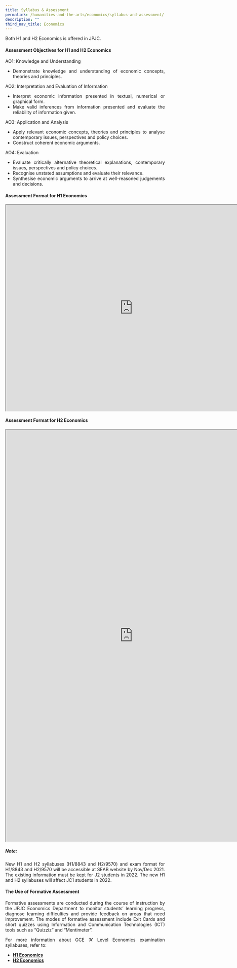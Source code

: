 ```yaml
---
title: Syllabus & Assessment
permalink: /humanities-and-the-arts/economics/syllabus-and-assessment/
description: ""
third_nav_title: Economics
---
```


<div align=justify>
<p>Both H1 and H2 Economics is offered in JPJC.</p>
<h4><strong>Assessment Objectives for H1 and H2 Economics</strong></h4>
<p>AO1: Knowledge and Understanding
	<ul>
		<li>Demonstrate knowledge and understanding of economic concepts, theories and principles.</li></ul></p>

<p>
AO2: Interpretation and Evaluation of Information
<ul>
	<li>Interpret economic information presented in textual, numerical or graphical form.</li>
	<li>Make valid inferences from information presented and evaluate the reliability of information given.</li></ul></p>

<p>
AO3: Application and Analysis
<ul>
	<li>Apply relevant economic concepts, theories and principles to analyse contemporary issues, perspectives and policy choices.</li>
	<li>Construct coherent economic arguments.</li></ul></p>

<p>
AO4: Evaluation
<ul>
	<li>Evaluate critically alternative theoretical explanations, contemporary issues, perspectives and policy choices.</li>
	<li>Recognise unstated assumptions and evaluate their relevance.</li>
	<li>Synthesise economic arguments to arrive at well-reasoned judgements and decisions.</li></ul></p>

<h4><strong>Assessment Format for H1 Economics</strong></h4>
<iframe src="https://docs.google.com/document/d/e/2PACX-1vRb7TOHsWRubuK9XzoBgtW7oD3a4ywT0Jn1qECWWxmfU0emcKrzYO_Ruw4O1yrz5jwvtmZA9Sl3zawh/pub?embedded=true" width=800px height=650px scrolling="no"></iframe>

<h4><strong>Assessment Format for H2 Economics</strong></h4>
<iframe src="https://docs.google.com/document/d/e/2PACX-1vQgSLzPjd285oIDaCRgAEIX2P-wv07QRNWE9WgbkTzcNpC4v5AvAtROqN5kYtOS1KMntJQFuEaSsoJi/pub?embedded=true" width=800px height=1300 scrolling="no"></iframe>

<h5><strong>Note:</strong></h5>
<p>
New H1 and H2 syllabuses (H1/8843 and H2/9570) and exam format for H1/8843 and H2/9570 will be accessible at SEAB website by Nov/Dec 2021. The existing information must be kept for J2 students in 2022. The new H1 and H2 syllabuses will affect JC1 students in 2022.
</p>

<h4><strong>The Use of Formative Assessment</strong></h4>
<p>
Formative assessments are conducted during the course of instruction by the JPJC Economics Department to monitor students’ learning progress, diagnose learning difficulties and provide feedback on areas that need improvement. The modes of formative assessment include Exit Cards and short quizzes using Information and Communication Technologies (ICT) tools such as “Quizziz” and “Mentimeter”.</p>
	
<p>
For more information about GCE ‘A’ Level Economics examination syllabuses, refer to:</p>
<ul>
<li><a href="https://www.seab.gov.sg/docs/default-source/national-examinations/syllabus/alevel/2022syllabus/8823_y22_sy.pdf"><strong>H1 Economics</strong></a></li>
<li><a href="https://www.seab.gov.sg/docs/default-source/national-examinations/syllabus/alevel/2022syllabus/9757_y22_sy.pdf"><strong>H2 Economics</strong></a></li></ul>